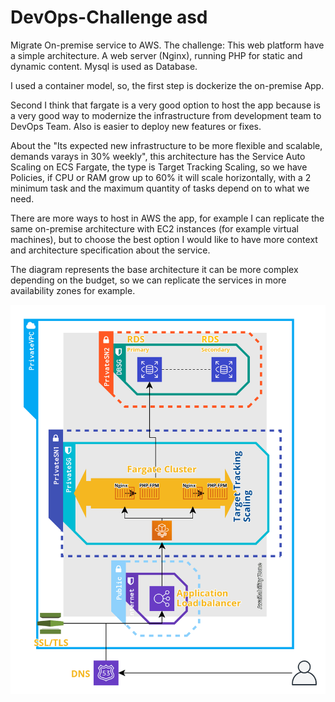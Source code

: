 # DevOps-Challenge asd
Migrate On-premise service to AWS. 
The challenge: This web platform have a simple architecture. A web server (Nginx), running PHP for static and dynamic content. Mysql is used as Database.

I used a container model, so, the first step is dockerize the on-premise App.

Second I think that fargate is a very good option to host the app because is a very good way to modernize the infrastructure from development team to DevOps Team. Also is easier to deploy new features or fixes.

About the "Its expected new infrastructure to be more flexible and scalable, demands varays in 30% weekly", this architecture has the Service Auto Scaling on ECS Fargate, the type is Target Tracking Scaling, so we have Policies, if CPU or RAM grow up to 60% it will scale horizontally, with a 2 minimum task and the maximum quantity of tasks depend on to what we need.

There are more ways to host in AWS the app, for example I can replicate the same on-premise architecture with EC2 instances (for example virtual machines), but to choose the best option I would like to have more context and architecture specification about the service.

The diagram represents the base architecture it can be more complex depending on the budget, so we can replicate the services in more availability zones for example.



![AWS ECS Fargate Service Diagram](diagram.png)
